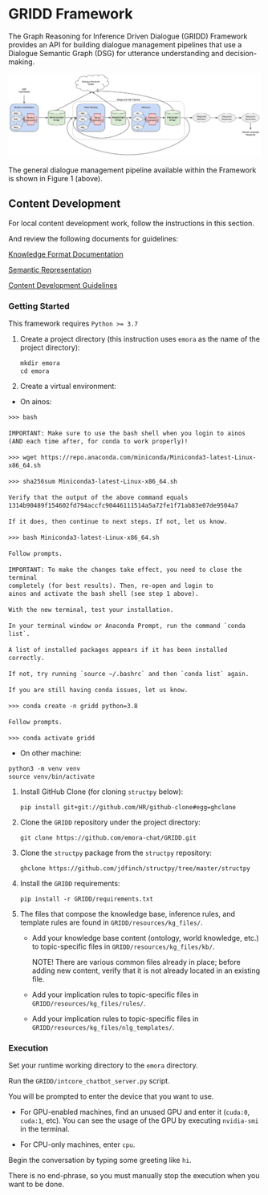 # GRIDD Framework

The Graph Reasoning for Inference Driven Dialogue (GRIDD) Framework provides an API 
for building dialogue management pipelines that use a Dialogue Semantic Graph (DSG) for 
utterance understanding and decision-making.

![](docs/img/gridd_diagram.svg)

The general dialogue management pipeline available within the Framework 
is shown in Figure 1 (above).  

## Content Development

For local content development work, follow the instructions in this section.

And review the following documents for guidelines:

[Knowledge Format Documentation](https://docs.google.com/document/d/1mfdZIY09JwZ-DN4eBmIpxQ9phItEbrJqD5d1QtFKBN8/edit?usp=sharing)

[Semantic Representation](https://github.com/emora-chat/GRIDD/blob/main/docs/SemanticRepresentation.md)

[Content Development Guidelines](https://github.com/emora-chat/GRIDD/wiki/Content-Development-Guidelines)

### Getting Started

This framework requires `Python >= 3.7`

1. Create a project directory (this instruction uses `emora` as the name of the project directory):
   ```
   mkdir emora
   cd emora
   ```
1. Create a virtual environment:

* On ainos:

```
>>> bash

IMPORTANT: Make sure to use the bash shell when you login to ainos 
(AND each time after, for conda to work properly)!

>>> wget https://repo.anaconda.com/miniconda/Miniconda3-latest-Linux-x86_64.sh

>>> sha256sum Miniconda3-latest-Linux-x86_64.sh

Verify that the output of the above command equals 
1314b90489f154602fd794accfc90446111514a5a72fe1f71ab83e07de9504a7

If it does, then continue to next steps. If not, let us know.

>>> bash Miniconda3-latest-Linux-x86_64.sh

Follow prompts.

IMPORTANT: To make the changes take effect, you need to close the terminal 
completely (for best results). Then, re-open and login to 
ainos and activate the bash shell (see step 1 above).

With the new terminal, test your installation. 

In your terminal window or Anaconda Prompt, run the command `conda list`. 

A list of installed packages appears if it has been installed correctly.

If not, try running `source ~/.bashrc` and then `conda list` again.

If you are still having conda issues, let us know.

>>> conda create -n gridd python=3.8

Follow prompts.

>>> conda activate gridd
```

* On other machine:

```
python3 -m venv venv
source venv/bin/activate
```

1. Install GitHub Clone (for cloning `structpy` below):
   ```
   pip install git+git://github.com/HR/github-clone#egg=ghclone
   ```
1. Clone the `GRIDD` repository under the project directory:
   ```
   git clone https://github.com/emora-chat/GRIDD.git
   ```
1. Clone the `structpy` package from the `structpy` repository:
   ```
   ghclone https://github.com/jdfinch/structpy/tree/master/structpy
   ```
1. Install the `GRIDD` requirements:
   ```
   pip install -r GRIDD/requirements.txt
   ```
1. The files that compose the knowledge base, inference rules, and template rules are found in `GRIDD/resources/kg_files/`.

   * Add your knowledge base content (ontology, world knowledge, etc.) to topic-specific files in `GRIDD/resources/kg_files/kb/`.
        
     NOTE! There are various common files already in place; before adding new content, verify that it is not already located in an existing file.
   
   * Add your implication rules to topic-specific files in `GRIDD/resources/kg_files/rules/`.
   
   * Add your implication rules to topic-specific files in `GRIDD/resources/kg_files/nlg_templates/`.


### Execution

Set your runtime working directory to the `emora` directory.

Run the `GRIDD/intcore_chatbot_server.py` script.

You will be prompted to enter the device that you want to use. 

* For GPU-enabled machines, find an unused GPU and enter it (`cuda:0`, `cuda:1`, etc). 
You can see the usage of the GPU by executing `nvidia-smi` in the terminal.

* For CPU-only machines, enter `cpu`.

Begin the conversation by typing some greeting like `hi`.

There is no end-phrase, so you must manually stop the execution when you want to be done.


